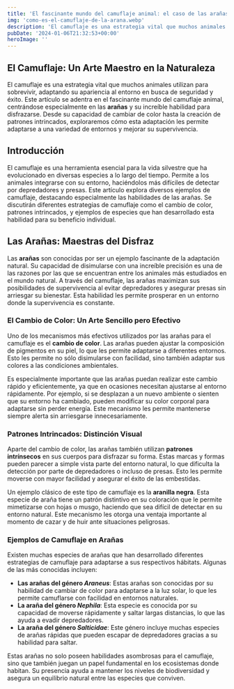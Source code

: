 ```yaml
---
title: 'El fascinante mundo del camuflaje animal: el caso de las arañas - Camuflaje Militar'
img: 'como-es-el-camuflaje-de-la-arana.webp'
description: 'El camuflaje es una estrategia vital que muchos animales utilizan para sobrevivir en la naturaleza. Esta habilidad les permite mezclarse con su entorno,'
pubDate: '2024-01-06T21:32:53+00:00'
heroImage: ''
---
```

    
  ## El Camuflaje: Un Arte Maestro en la Naturaleza

El camuflaje es una estrategia vital que muchos animales utilizan para sobrevivir, adaptando su apariencia al entorno en busca de seguridad y éxito. Este artículo se adentra en el fascinante mundo del camuflaje animal, centrándose especialmente en las **arañas** y su increíble habilidad para disfrazarse. Desde su capacidad de cambiar de color hasta la creación de patrones intrincados, exploraremos cómo esta adaptación les permite adaptarse a una variedad de entornos y mejorar su supervivencia.

## Introducción
El camuflaje es una herramienta esencial para la vida silvestre que ha evolucionado en diversas especies a lo largo del tiempo. Permite a los animales integrarse con su entorno, haciéndolos más difíciles de detectar por depredadores y presas. Este artículo explora diversos ejemplos de camuflaje, destacando especialmente las habilidades de las arañas. Se discutirán diferentes estrategias de camuflaje como el cambio de color, patrones intrincados, y ejemplos de especies que han desarrollado esta habilidad para su beneficio individual.

## Las Arañas: Maestras del Disfraz
Las **arañas** son conocidas por ser un ejemplo fascinante de la adaptación natural. Su capacidad de disimularse con una increíble precisión es una de las razones por las que se encuentran entre los animales más estudiados en el mundo natural. A través del camuflaje, las arañas maximizan sus posibilidades de supervivencia al evitar depredadores y asegurar presas sin arriesgar su bienestar. Esta habilidad les permite prosperar en un entorno donde la supervivencia es constante.

### El Cambio de Color: Un Arte Sencillo pero Efectivo
Uno de los mecanismos más efectivos utilizados por las arañas para el camuflaje es el **cambio de color**. Las arañas pueden ajustar la composición de pigmentos en su piel, lo que les permite adaptarse a diferentes entornos. Esto les permite no sólo disimularse con facilidad, sino también adaptar sus colores a las condiciones ambientales.

Es especialmente importante que las arañas puedan realizar este cambio rápido y eficientemente, ya que en ocasiones necesitan ajustarse al entorno rápidamente. Por ejemplo, si se desplazan a un nuevo ambiente o sienten que su entorno ha cambiado, pueden modificar su color corporal para adaptarse sin perder energía. Este mecanismo les permite mantenerse siempre alerta sin arriesgarse innecesariamente.

### Patrones Intrincados: Distinción Visual
Aparte del cambio de color, las arañas también utilizan **patrones intrínsecos** en sus cuerpos para disfrazar su forma. Estas marcas y formas pueden parecer a simple vista parte del entorno natural, lo que dificulta la detección por parte de depredadores o incluso de presas. Esto les permite moverse con mayor facilidad y asegurar el éxito de las embestidas.

Un ejemplo clásico de este tipo de camuflaje es la **aranilla negra**. Esta especie de araña tiene un patrón distintivo en su coloración que le permite mimetizarse con hojas o musgo, haciendo que sea difícil de detectar en su entorno natural. Este mecanismo les otorga una ventaja importante al momento de cazar y de huir ante situaciones peligrosas.

### Ejemplos de Camuflaje en Arañas
Existen muchas especies de arañas que han desarrollado diferentes estrategias de camuflaje para adaptarse a sus respectivos hábitats. Algunas de las más conocidas incluyen:

* **Las arañas del género *Araneus***: Estas arañas son conocidas por su habilidad de cambiar de color para adaptarse a la luz solar, lo que les permite camuflarse con facilidad en entornos naturales.
* **La araña del género *Nephila***: Esta especie es conocida por su capacidad de moverse rápidamente y saltar largas distancias, lo que las ayuda a evadir depredadores.
* **La araña del género *Salticidae***: Este género incluye muchas especies de arañas rápidas que pueden escapar de depredadores gracias a su habilidad para saltar.

Estas arañas no solo poseen habilidades asombrosas para el camuflaje, sino que también juegan un papel fundamental en los ecosistemas donde habitan. Su presencia ayuda a mantener los niveles de biodiversidad y asegura un equilibrio natural entre las especies que conviven.
  
